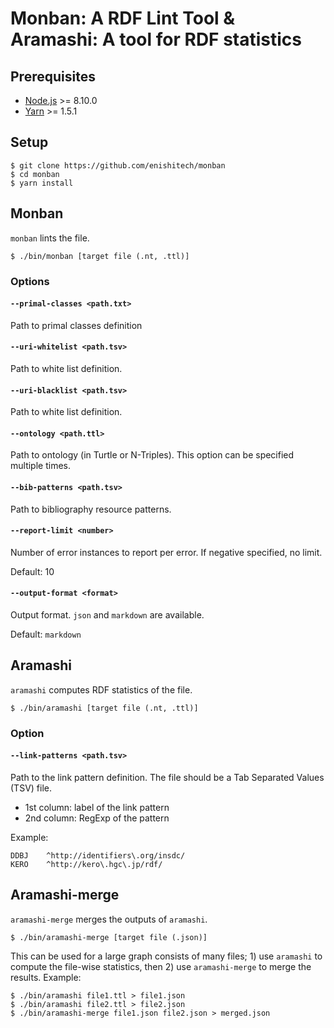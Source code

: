 # Monban: A RDF Lint Tool & Aramashi: A tool for RDF statistics

## Prerequisites

* [Node.js](https://nodejs.org/) >= 8.10.0
* [Yarn](https://yarnpkg.com) >= 1.5.1

## Setup

    $ git clone https://github.com/enishitech/monban
    $ cd monban
    $ yarn install

## Monban

`monban` lints the file.

    $ ./bin/monban [target file (.nt, .ttl)]

### Options

#### `--primal-classes <path.txt>`

Path to primal classes definition

#### `--uri-whitelist <path.tsv>`

Path to white list definition.

#### `--uri-blacklist <path.tsv>`

Path to white list definition.

#### `--ontology <path.ttl>`

Path to ontology (in Turtle or N-Triples). This option can be specified multiple times.

#### `--bib-patterns <path.tsv>`

Path to bibliography resource patterns.

#### `--report-limit <number>`

Number of error instances to report per error. If negative specified, no limit.

Default: 10

#### `--output-format <format>`

Output format. `json` and `markdown` are available.

Default: `markdown`

## Aramashi

`aramashi` computes RDF statistics of the file.

    $ ./bin/aramashi [target file (.nt, .ttl)]

### Option

#### `--link-patterns <path.tsv>`

Path to the link pattern definition. The file should be a Tab Separated Values (TSV) file.

* 1st column: label of the link pattern
* 2nd column: RegExp of the pattern

Example:

```
DDBJ	^http://identifiers\.org/insdc/
KERO	^http://kero\.hgc\.jp/rdf/
```

## Aramashi-merge

`aramashi-merge` merges the outputs of `aramashi`.

    $ ./bin/aramashi-merge [target file (.json)]

This can be used for a large graph consists of many files; 1) use `aramashi` to compute the file-wise statistics, then 2) use `aramashi-merge` to merge the results. Example:

    $ ./bin/aramashi file1.ttl > file1.json
    $ ./bin/aramashi file2.ttl > file2.json
    $ ./bin/aramashi-merge file1.json file2.json > merged.json
